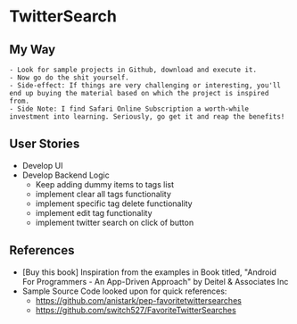 # TwitterSearch

## My Way
    - Look for sample projects in Github, download and execute it.
    - Now go do the shit yourself.
    - Side-effect: If things are very challenging or interesting, you'll end up buying the material based on which the project is inspired from.
    - Side Note: I find Safari Online Subscription a worth-while investment into learning. Seriously, go get it and reap the benefits!

## User Stories
* Develop UI
* Develop Backend Logic
    - Keep adding dummy items to tags list
    - implement clear all tags functionality
    - implement specific tag delete functionality
    - implement edit tag functionality
    - implement twitter search on click of button

## References
* [Buy this book] Inspiration from the examples in Book titled, "Android For Programmers - An App-Driven Approach" by Deitel & Associates Inc
* Sample Source Code looked upon for quick references:
    - https://github.com/anistark/pep-favoritetwittersearches
    - https://github.com/switch527/FavoriteTwitterSearches